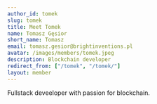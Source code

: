 ```yaml
---
author_id: tomek
slug: tomek
title: Meet Tomek
name: Tomasz Gęsior
short_name: Tomasz
email: tomasz.gesior@brightinventions.pl
avatar: /images/members/tomek.jpeg
description: Blockchain developer 
redirect_from: ["/tomek", "/tomek/"]
layout: member
---
```


Fullstack deveeloper with passion for blockchain.
